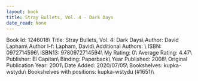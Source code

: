 ```yaml
---
layout: book
title: Stray Bullets, Vol. 4 - Dark Days
date_read: None
---
```


Book Id: 1246018\ 
Title: Stray Bullets, Vol. 4: Dark Days\ 
Author: David Lapham\ 
Author l-f: Lapham, David\ 
Additional Authors: \ 
ISBN: 0972714596\ 
ISBN13: 9780972714594\ 
My Rating: 0\ 
Average Rating: 4.47\ 
Publisher: El Capitan\ 
Binding: Paperback\ 
Year Published: 2008\ 
Original Publication Year: 2001\ 
Date Added: 2020/07/05\ 
Bookshelves: kupka-wstydu\ 
Bookshelves with positions: kupka-wstydu (#1651)\ 

